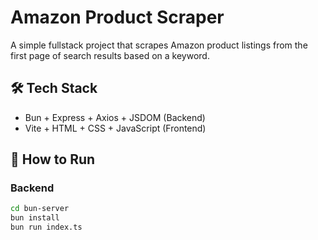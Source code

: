 # Amazon Product Scraper

A simple fullstack project that scrapes Amazon product listings from the first page of search results based on a keyword.

## 🛠️ Tech Stack

- Bun + Express + Axios + JSDOM (Backend)
- Vite + HTML + CSS + JavaScript (Frontend)

## 🚀 How to Run

### Backend

```bash
cd bun-server
bun install
bun run index.ts
